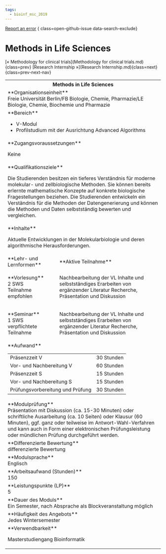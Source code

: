 ```yaml
---
tags:
  - bioinf_msc_2019
---
```

[Report an error](https://github.com/SGSSGene/FUB-SUP/issues/new?title=Error%20in%20%22Methods%20in%20Life%20Sciences%22&body=There%20seems%20to%20be%20an%20error%20in%20module%20%22Methods%20in%20Life%20Sciences%22%2E%0A%0A%3CDescribe%20here%20a%20slightly%20more%20detailed%20description%20of%20what%20is%20wrong%3E&labels=bug)
{ class=open-github-issue data-search-exclude}

# Methods in Life Sciences

[« Methodology for clinical trials](Methodology for clinical trials.md){class=prev}
[Research Internship »](Research Internship.md){class=next}
{class=prev-next-nav}

<table markdown id="moduledesc">
<tr markdown class="moduledesc_head"><th colspan="2">Methods in Life Sciences </th></tr>
<tr markdown><td colspan="2">**Organisationseinheit**   <br>Freie Universität Berlin/FB Biologie, Chemie, Pharmazie/LE Biologie, Chemie, Biochemie und Pharmazie</td></tr>

<tr markdown><td colspan="2">**Bereich**<br>


- V-Modul
- Profilstudium mit der Ausrichtung Advanced Algorithms

</td></tr>

<tr markdown><td colspan="2">**Zugangsvoraussetzungen** <br>

Keine


</td></tr>
<tr markdown><td colspan="2">**Qualifikationsziele**    <br>

Die Studierenden besitzen ein tieferes Verständnis für moderne molekular-
und zellbiologische Methoden. Sie können bereits erlernte mathematische
Konzepte auf konkrete biologische Fragestellungen beziehen. Die Studierenden
entwickeln ein Verständnis für die Methoden der Datengenerierung und können
die Methoden und Daten selbstständig bewerten und vergleichen.


</td></tr>
<tr markdown><td colspan="2">**Inhalte**                <br>

Aktuelle Entwicklungen in der Molekularbiologie und deren algorithmische
Herausforderungen.


</td></tr>

<tr markdown><td>**Lehr- und Lernformen**</td><td>**Aktive Teilnahme**</td></tr>
<tr markdown><td> **Vorlesung** <br>2 SWS <br> Teilnahme empfohlen</td><td>

Nachbearbeitung der VL Inhalte und selbstständiges Erarbeiten von ergänzender Literatur
Recherche, Präsentation und Diskussion
</td></tr>
<tr markdown><td> **Seminar** <br>1 SWS <br> verpflichtete Teilnahme</td><td>

Nachbearbeitung der VL Inhalte und selbstständiges Erarbeiten von ergänzender Literatur
Recherche, Präsentation und Diskussion
</td></tr>
<tr markdown><td colspan="2">**Aufwand**                <br>
<table class="aufwand_table">
<tr><td>Präsenzzeit V</td><td>30 Stunden</td></tr>
<tr><td>Vor- und Nachbereitung V</td><td>60 Stunden</td></tr>
<tr><td>Präsenzzeit S</td><td>15 Stunden</td></tr>
<tr><td>Vor- und Nachbereitung S</td><td>15 Stunden</td></tr>
<tr><td>Prüfungsvorbereitung und Prüfung</td><td>30 Stunden</td></tr>
</table>

</td></tr>
<tr markdown><td colspan="2">**Modulprüfung**             <br>Präsentation mit Diskussion (ca. 15-30 Minuten) oder schriftliche
Ausarbeitung (ca. 10 Seiten) oder Klausur (60 Minuten), ggf. ganz oder
teilweise im Antwort-Wahl-Verfahren und kann auch in Form einer
elektronischen Prüfungsleistung oder mündlichen Prüfung durchgeführt werden.


</td></tr>
<tr markdown><td colspan="2">**Differenzierte Bewertung** <br>differenzierte Bewertung

</td></tr>
<tr markdown><td colspan="2">**Modulsprache**             <br>Englisch</td></tr>
<tr markdown><td colspan="2">**Arbeitsaufwand (Stunden)** <br>150</td></tr>
<tr markdown><td colspan="2">**Leistungspunkte (LP)**     <br>5</td></tr>
<tr markdown><td colspan="2">**Dauer des Moduls**         <br>Ein Semester, nach Absprache als Blockveranstaltung möglich</td></tr>
<tr markdown><td colspan="2">**Häufigkeit des Angebots**  <br>Jedes Wintersemester</td></tr>
<tr markdown><td colspan="2">**Verwendbarkeit**           <br>

Masterstudiengang Bioinformatik


</td></tr>

</table>
